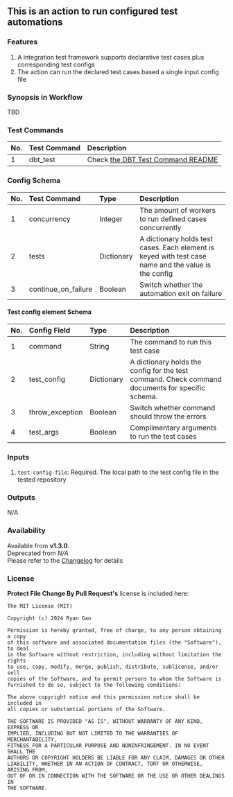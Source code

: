 ## This is an action to run configured test automations

### Features
1. A integration test framework supports declarative test cases plus corresponding test configs
2. The action can run the declared test cases based a single input config file

### Synopsis in Workflow
TBD

### Test Commands
| No. | Test Command | Description                                                                                         |
|:----|:-------------|:----------------------------------------------------------------------------------------------------|
| 1   | dbt_test     | Check [the DBT Test Command README](DBT_TEST_COMMAND.md) |

### Config Schema
| No. | Test Command              | Type       | Description                                                                                          |
|:----|:--------------------------|:-----------|:-----------------------------------------------------------------------------------------------------|
| 1   | concurrency               | Integer    | The amount of workers to run defined cases concurrently                                              |
| 2   | tests                     | Dictionary | A dictionary holds test cases. Each element is keyed with test case name and the value is the config |
| 3   | continue_on_failure       | Boolean    | Switch whether the automation exit on failure                                                        |

#### Test config element Schema
| No. | Config Field    | Type       | Description                                                                                      |
|:----|:----------------|:-----------|:-------------------------------------------------------------------------------------------------|
| 1   | command         | String     | The command to run this test case                                                                |
| 2   | test_config     | Dictionary | A dictionary holds the config for the test command. Check command documents for specific schema. |
| 3   | throw_exception | Boolean    | Switch whether command should throw the errors                                                   |
| 4   | test_args       | Boolean    | Complimentary arguments to run the test cases                                                    |


### Inputs
1. `test-config-file`: Required. The local path to the test config file in the tested repository 

### Outputs
N/A

### Availability
Available from **v1.3.0**.   
Deprecated from *N/A*  
Please refer to the [Changelog](CHANGELOG.md) for details

### License

**Protect File Change By Pull Request's** license is included here:

```
The MIT License (MIT)

Copyright (c) 2024 Ryan Gao

Permission is hereby granted, free of charge, to any person obtaining a copy
of this software and associated documentation files (the "Software"), to deal
in the Software without restriction, including without limitation the rights
to use, copy, modify, merge, publish, distribute, sublicense, and/or sell
copies of the Software, and to permit persons to whom the Software is
furnished to do so, subject to the following conditions:

The above copyright notice and this permission notice shall be included in
all copies or substantial portions of the Software.

THE SOFTWARE IS PROVIDED "AS IS", WITHOUT WARRANTY OF ANY KIND, EXPRESS OR
IMPLIED, INCLUDING BUT NOT LIMITED TO THE WARRANTIES OF MERCHANTABILITY,
FITNESS FOR A PARTICULAR PURPOSE AND NONINFRINGEMENT. IN NO EVENT SHALL THE
AUTHORS OR COPYRIGHT HOLDERS BE LIABLE FOR ANY CLAIM, DAMAGES OR OTHER
LIABILITY, WHETHER IN AN ACTION OF CONTRACT, TORT OR OTHERWISE, ARISING FROM,
OUT OF OR IN CONNECTION WITH THE SOFTWARE OR THE USE OR OTHER DEALINGS IN
THE SOFTWARE.
```